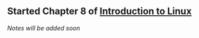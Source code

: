 ## Started Chapter 8 of [Introduction to Linux](https://www.edx.org/course/introduction-to-linux)

_Notes will be added soon_
